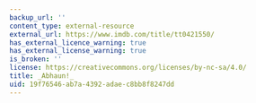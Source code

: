 ```yaml
---
backup_url: ''
content_type: external-resource
external_url: https://www.imdb.com/title/tt0421550/
has_external_licence_warning: true
has_external_license_warning: true
is_broken: ''
license: https://creativecommons.org/licenses/by-nc-sa/4.0/
title: _Abhaun!_
uid: 19f76546-ab7a-4392-adae-c8bb8f8247dd
---
```

